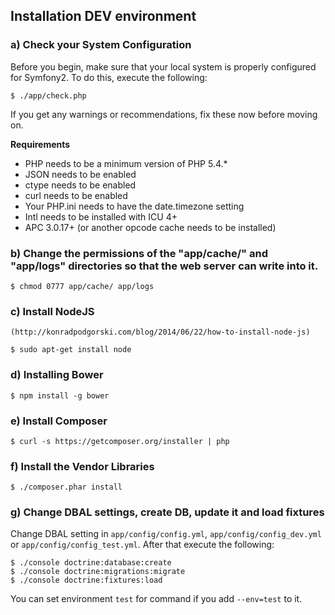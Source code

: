 Installation DEV environment
---------------

### a) Check your System Configuration

Before you begin, make sure that your local system is properly configured
for Symfony2. To do this, execute the following:

    $ ./app/check.php

If you get any warnings or recommendations, fix these now before moving on.

**Requirements**

* PHP needs to be a minimum version of PHP 5.4.*
* JSON needs to be enabled
* ctype needs to be enabled
* curl needs to be enabled
* Your PHP.ini needs to have the date.timezone setting
* Intl needs to be installed with ICU 4+
* APC 3.0.17+ (or another opcode cache needs to be installed)


### b) Change the permissions of the "app/cache/" and "app/logs" directories so that the web server can write into it.

    $ chmod 0777 app/cache/ app/logs

### c) Install NodeJS

    (http://konradpodgorski.com/blog/2014/06/22/how-to-install-node-js)

    $ sudo apt-get install node

### d) Installing Bower

    $ npm install -g bower

### e) Install Composer

    $ curl -s https://getcomposer.org/installer | php

### f) Install the Vendor Libraries

    $ ./composer.phar install

### g) Change DBAL settings, create DB, update it and load fixtures

Change DBAL setting in `app/config/config.yml`, `app/config/config_dev.yml` or
`app/config/config_test.yml`. After that execute the following:

    $ ./console doctrine:database:create
    $ ./console doctrine:migrations:migrate
    $ ./console doctrine:fixtures:load

You can set environment `test` for command if you add `--env=test` to it.